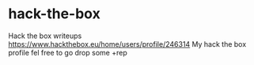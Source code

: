 # hack-the-box
Hack the box writeups
https://www.hackthebox.eu/home/users/profile/246314
My hack the box profile fel free to go drop some +rep
